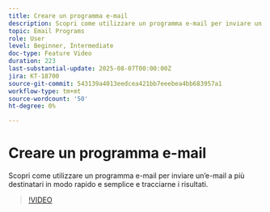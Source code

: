 ```yaml
---
title: Creare un programma e-mail
description: Scopri come utilizzare un programma e-mail per inviare un’e-mail a più destinatari in modo rapido e semplice e tracciarne i risultati.
topic: Email Programs
role: User
level: Beginner, Intermediate
doc-type: Feature Video
duration: 223
last-substantial-update: 2025-08-07T00:00:00Z
jira: KT-18700
source-git-commit: 543139a4013eedcea421bb7eeebea4bb683957a1
workflow-type: tm+mt
source-wordcount: '50'
ht-degree: 0%

---
```



# Creare un programma e-mail

Scopri come utilizzare un programma e-mail per inviare un’e-mail a più destinatari in modo rapido e semplice e tracciarne i risultati.

>[!VIDEO](https://video.tv.adobe.com/v/3470607/?learn=on&enablevpops)
